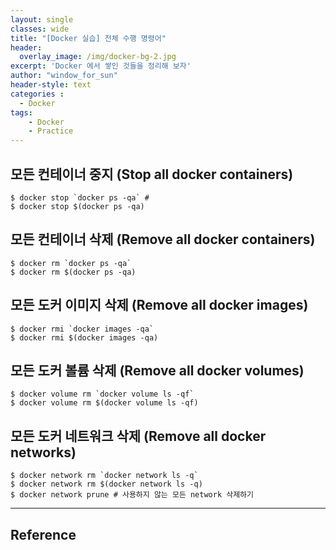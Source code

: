```yaml
--- 
layout: single
classes: wide
title: "[Docker 실습] 전체 수행 명령어"
header:
  overlay_image: /img/docker-bg-2.jpg
excerpt: 'Docker 에서 쌓인 것들을 정리해 보자'
author: "window_for_sun"
header-style: text
categories :
  - Docker
tags:
    - Docker
    - Practice
---  
```


## 모든 컨테이너 중지 (Stop all docker containers)

```
$ docker stop `docker ps -qa` #
$ docker stop $(docker ps -qa)
```  

## 모든 컨테이너 삭제 (Remove all docker containers)

```
$ docker rm `docker ps -qa`
$ docker rm $(docker ps -qa)
```  

## 모든 도커 이미지 삭제 (Remove all docker images)

```
$ docker rmi `docker images -qa`
$ docker rmi $(docker images -qa)
```  

## 모든 도커 볼륨 삭제 (Remove all docker volumes)

```
$ docker volume rm `docker volume ls -qf`
$ docker volume rm $(docker volume ls -qf)
```  

## 모든 도커 네트워크 삭제 (Remove all docker networks)

```
$ docker network rm `docker network ls -q`
$ docker network rm $(docker network ls -q)
$ docker network prune # 사용하지 않는 모든 network 삭제하기
```  
	
---
## Reference

